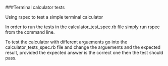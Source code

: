 ###Terminal calculator tests

Using rspec to test a simple terminal calculator

In order to run the tests in the calculator_test_spec.rb file simply run rspec from the command line.

To test the calculator with different arguements go into the calculator_tests_spec.rb file and change the arguements and the expected result, provided the expected answer is the correct one then the test should pass.


